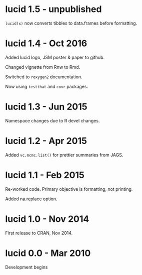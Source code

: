 
# lucid 1.5 - unpublished

`lucid(x)` now converts tibbles to data.frames before formatting.

# lucid 1.4 - Oct 2016

Added lucid logo, JSM poster & paper to github.

Changed vignette from Rnw to Rmd.

Switched to `roxygen2` documentation.

Now using `testthat` and `covr` packages.

# lucid 1.3 - Jun 2015

Namespace changes due to R devel changes.

# lucid 1.2 - Apr 2015

Added `vc.mcmc.list()` for prettier summaries from JAGS.

# lucid 1.1 - Feb 2015

Re-worked code.  Primary objective is formatting, not printing.

Added na.replace option.

# lucid 1.0 - Nov 2014

First release to CRAN, Nov 2014.

# lucid 0.0 - Mar 2010

Development begins

